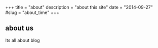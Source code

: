 +++
title = "about"
description = "about this site"
date = "2014-09-27"
#slug = "about_time"
+++

## about us

Its all about blog
